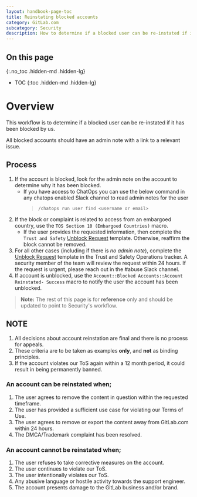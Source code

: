 ```yaml
---
layout: handbook-page-toc
title: Reinstating blocked accounts
category: GitLab.com
subcategory: Security
description: How to determine if a blocked user can be re-instated if it has been blocked
---
```


## On this page
{:.no_toc .hidden-md .hidden-lg}

- TOC
{:toc .hidden-md .hidden-lg}

# Overview

This workflow is to determine if a blocked user can be re-instated if it has been blocked by us.

All blocked accounts should have an admin note with a link to a relevant issue.

## Process

1. If the account is blocked, look for the admin note on the account to determine why it has been blocked.
	- If you have access to ChatOps you can use the below command in any chatops enabled Slack channel to read admin notes for the user
		> `/chatops run user find <username or email>`
1. If the block or complaint is related to access from an embargoed country, use the `TOS Section 10 (Embargoed Countries)` macro.
    - If the user provides the requested information, then complete the `Trust and Safety` [Unblock Request](https://gitlab.com/gitlab-com/gl-security/security-operations/trust-and-safety/operations/-/issues) template. Otherwise, reaffirm the block cannot be removed.
1. For all other cases (including if there is *no admin note*), complete the [Unblock Request](https://gitlab.com/gitlab-com/gl-security/security-operations/trust-and-safety/operations/-/issues/new?issuable_template=T&S:%20Unblock%20Request) template in the Trust and Safety Operations tracker. A security member of the team will review the request within 24 hours. If the request is urgent, please reach out in the #abuse Slack channel.
1. If account is unblocked, use the `Account::Blocked Accounts::Account Reinstated- Success` macro to notify the user the account has been unblocked.

> **Note:** The rest of this page is for **reference** only and should be updated to point to Security's workflow.

## NOTE

1. All decisions about account reinstation are final and there is no process for appeals.
1. These criteria are to be taken as examples **only**, and **not** as binding principles.
1. If the account violates our ToS again within a 12 month period, it could result in being permanently banned.

### An account can be reinstated when;

1. The user agrees to remove the content in question within the requested timeframe.
1. The user has provided a sufficient use case for violating our Terms of Use.
1. The user agrees to remove or export the content away from GitLab.com within 24 hours.
1. The DMCA/Trademark complaint has been resolved.


### An account **cannot** be reinstated when;

1. The user refuses to take corrective measures on the account.
1. The user continues to violate our ToS.
1. The user intentionally violates our ToS.
1. Any abusive language or hostile activity towards the support engineer.
1. The account presents damage to the GitLab business and/or brand.
